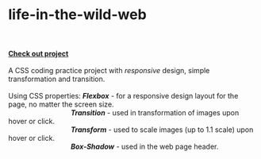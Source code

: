 # life-in-the-wild-web<br><br>
<a href="https://mrshanx.github.io/life-in-the-wild-web/" target="_blank"><strong>Check out project</strong></a> <br><br>
A CSS coding practice project with <em>responsive</em> design, simple transformation and transition.<br><br>
Using CSS properties: <strong><em>Flexbox</em></strong> - for a responsive design layout for the page, no matter the screen size.<br>
&emsp;&emsp;&emsp;&emsp;&emsp;&emsp;&emsp;&emsp;&emsp;<strong><em>Transition</em></strong> - used in transformation of images upon hover or click.<br>
&emsp;&emsp;&emsp;&emsp;&emsp;&emsp;&emsp;&emsp;&emsp;<strong><em>Transform</em></strong> - used to scale images (up to 1.1 scale) upon hover or click.<br>
&emsp;&emsp;&emsp;&emsp;&emsp;&emsp;&emsp;&emsp;&emsp;<strong><em>Box-Shadow</em></strong> - used in the web page header. <br><br>

